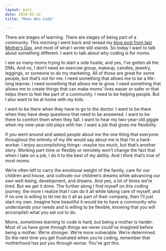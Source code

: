 ```yaml
---
layout: post
date: 2019-05-12
title: "Moms Who Code"

---
```

There are stages of learning. There are stages of being part of a community. This morning I went back and reread my [blog post from last Mother’s Day](https://bekahhw.github.io/blog/2018/05/09/I'm-a-Mother-Coder), and most of what I wrote still stands. So today I want to talk about something different. I want to talk about why coding is for moms.

I see so many moms trying to start a side hustle, and yes, I’ve gotten all the DMs. And no, I don’t need an exercise group, makeup, candles, jewelry, leggings, or someone to do my marketing. All of those are great for some people, but that’s not for me. I need something that allows me to be a life-long learner. I need something that allows me to grow. I need something that allows me to create things that can make moms’ lives easier or safer or that helps them to feel like part of a community. I need to be helping people. But I also want to be at home with my kids.

I want to be there when they have to go to the doctor. I want to be there when they have deep questions that need to be answered. I want to be there to comfort them when they fall. I want to hear my two-year-old giggle when my nine-year-old plays with her. I want a job that gives me flexibility.

If you went around and asked people about me the one thing that everyone throughout the entirety of my life would say about me is that I’m a hard-worker. I enjoy accomplishing things--maybe too much, but that’s another story. Working part-time or flexibly or remotely won’t change the fact that when I take on a job, I do it to the best of my ability. And I think that’s true of most moms.

We’re often left to carry the emotional weight of the family, care for our children and house, and cultivate our children’s dreams while advancing our own well-being, development, and dreams. And yes, a lot of times we’re tired. But we get it done. The further along I find myself on this coding journey, the more I realize that I can do it all while taking care of myself, and if no one is willing to let me do it all as part of their company, then I’ll just start my own. Imagine how beautiful it would be to have a community who understands your needs and is willing to be flexible, knowing that you will accomplish what you set out to do.

Moms, sometimes learning to code is hard, but being a mother is harder. Most of us have gone through things we never could’ve imagined before being a mother. We’re stronger. We’re more vulnerable. We’re determined. So the next time you get frustrated when you’re coding, remember that motherhood has put you through worse. You’ve got this.
